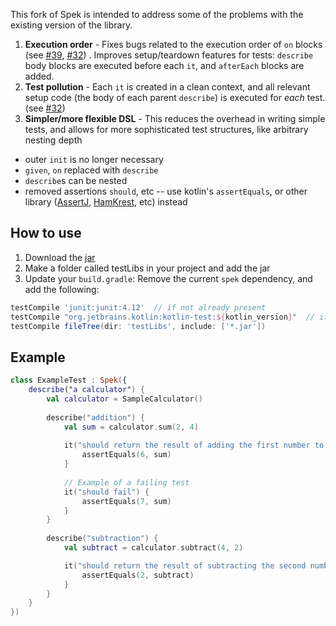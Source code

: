 This fork of Spek is intended to address some of the problems with the existing version of the library.  

1. **Execution order** - Fixes bugs related to the execution order of `on` blocks (see [#39](https://github.com/JetBrains/spek/issues/39), [#32](https://github.com/JetBrains/spek/issues/32)) .  Improves setup/teardown features for tests: `describe` body blocks are executed before each `it`, and `afterEach` blocks are added.
1. **Test pollution** - Each `it` is created in a clean context, and all relevant setup code (the body of each parent `describe`) is executed for *each* test.  (see [#32](https://github.com/JetBrains/spek/issues/32))
1. **Simpler/more flexible DSL** - This reduces the overhead in writing simple tests, and allows for more sophisticated test structures, like arbitrary nesting depth
  - outer `init` is no longer necessary
  - `given`, `on` replaced with `describe`
  - `describe`s can be nested
  - removed assertions `should`, etc -- use kotlin's `assertEquals`, or other library ([AssertJ](http://joel-costigliola.github.io/assertj/), [HamKrest](https://github.com/npryce/hamkrest), etc) instead

## How to use
1. Download the [jar](https://github.com/lkogler/spek/releases/download/v0.alpha1/spek-core.jar)
2. Make a folder called testLibs in your project and add the jar
3. Update your `build.gradle`: Remove the current `spek` dependency, and add the following:

  ```groovy
  testCompile 'junit:junit:4.12'  // if not already present
  testCompile "org.jetbrains.kotlin:kotlin-test:${kotlin_version}"  // if not already present
  testCompile fileTree(dir: 'testLibs', include: ['*.jar'])
  ```

## Example

```kotlin
class ExampleTest : Spek({
    describe("a calculator") {
        val calculator = SampleCalculator()
        
        describe("addition") {
            val sum = calculator.sum(2, 4)
            
            it("should return the result of adding the first number to the second number") {
                assertEquals(6, sum)
            }
            
            // Example of a failing test
            it("should fail") {
                assertEquals(7, sum)
            }
        }
        
        describe("subtraction") {
            val subtract = calculator.subtract(4, 2)

            it("should return the result of subtracting the second number from the first number") {
                assertEquals(2, subtract)
            }
        }
    }
})
```

